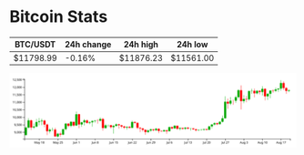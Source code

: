 # Bitcoin Stats

BTC/USDT|24h change|24h high|24h low|
|---|---|---|---|
|$11798.99|-0.16%|$11876.23|$11561.00|

<img src="./chart.svg">
